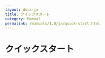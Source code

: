 ```yaml
---
layout: docs-ja
title: クイックスタート
category: Manual
permalink: /manuals/1.0/ja/quick-start.html
---
```

# クイックスタート
